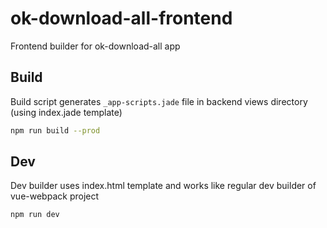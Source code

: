 # ok-download-all-frontend

Frontend builder for ok-download-all app

## Build

Build script generates `_app-scripts.jade` file in backend views directory (using index.jade template)

```sh
npm run build --prod
```

## Dev

Dev builder uses index.html template and works like regular dev builder of vue-webpack project

```sh
npm run dev
```
